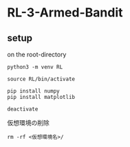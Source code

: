 # RL-3-Armed-Bandit

## setup
on the root-directory

```
python3 -m venv RL
```

```
source RL/bin/activate
```

```
pip install numpy
pip install matplotlib
```

```
deactivate
```

仮想環境の削除
```
rm -rf <仮想環境名>/
```
